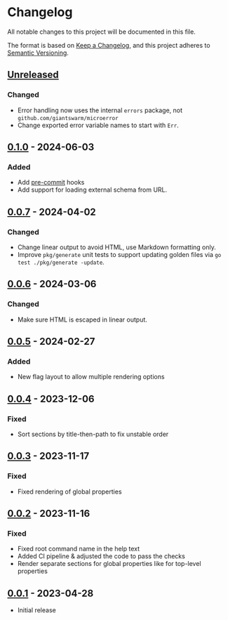 # Changelog

All notable changes to this project will be documented in this file.

The format is based on [Keep a Changelog](https://keepachangelog.com/en/1.0.0/),
and this project adheres to [Semantic Versioning](https://semver.org/spec/v2.0.0.html).

## [Unreleased]

### Changed

- Error handling now uses the internal `errors` package, not `github.com/giantswarm/microerror`
- Change exported error variable names to start with `Err`.

## [0.1.0] - 2024-06-03

### Added

- Add [pre-commit](https://pre-commit.com/) hooks
- Add support for loading external schema from URL.

## [0.0.7] - 2024-04-02

### Changed

- Change linear output to avoid HTML, use Markdown formatting only.
- Improve `pkg/generate` unit tests to support updating golden files via `go test ./pkg/generate -update`.

## [0.0.6] - 2024-03-06

### Changed

- Make sure HTML is escaped in linear output.

## [0.0.5] - 2024-02-27

### Added

- New flag layout to allow multiple rendering options

## [0.0.4] - 2023-12-06

### Fixed

- Sort sections by title-then-path to fix unstable order

## [0.0.3] - 2023-11-17

### Fixed

- Fixed rendering of global properties

## [0.0.2] - 2023-11-16

### Fixed

- Fixed root command name in the help text
- Added CI pipeline & adjusted the code to pass the checks
- Render separate sections for global properties like for top-level properties

## [0.0.1] - 2023-04-28

- Initial release

[Unreleased]: https://github.com/giantswarm/schemadocs/compare/v0.1.0...HEAD
[0.1.0]: https://github.com/giantswarm/schemadocs/compare/v0.0.7...v0.1.0
[0.0.7]: https://github.com/giantswarm/schemadocs/compare/v0.0.6...v0.0.7
[0.0.6]: https://github.com/giantswarm/schemadocs/compare/v0.0.5...v0.0.6
[0.0.5]: https://github.com/giantswarm/schemadocs/compare/v0.0.4...v0.0.5
[0.0.4]: https://github.com/giantswarm/schemadocs/compare/v0.0.3...v0.0.4
[0.0.3]: https://github.com/giantswarm/schemadocs/compare/v0.0.2...v0.0.3
[0.0.2]: https://github.com/giantswarm/schemadocs/compare/v0.0.1...v0.0.2
[0.0.1]: https://github.com/giantswarm/schemadocs/releases/tag/v0.0.1
